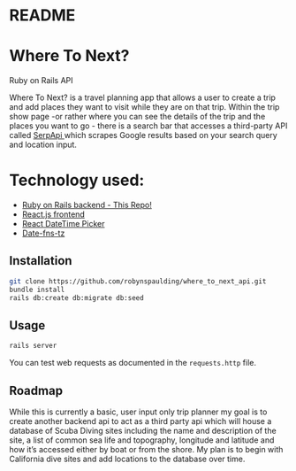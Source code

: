 # README

# Where To Next? 
Ruby on Rails API

Where To Next? is a travel planning app that allows a user to create a trip and add places they want to visit while they are on that trip. Within the trip show page -or rather where you can see the details of the trip and the places you want to go - there is a search bar that accesses a third-party API called <a href="https://serpapi.com/"> SerpApi </a> which scrapes Google results based on your search query and location input. 

# Technology used:
- <a href="https://github.com/robynspaulding/where_to_next_api">Ruby on Rails backend - This Repo!</a>
- <a href="https://github.com/robynspaulding/where_to_next_react_frontend">React.js frontend</a>
- <a href="https://www.npmjs.com/package/react-datetime-picker">React DateTime Picker</a>
- <a href="https://github.com/marnusw/date-fns-tz">Date-fns-tz</a>



## Installation

```bash
git clone https://github.com/robynspaulding/where_to_next_api.git
bundle install
rails db:create db:migrate db:seed
```

## Usage

```bash
rails server
```

You can test web requests as documented in the `requests.http` file.

## Roadmap

While this is currently a basic, user input only trip planner my goal is to create another backend api to act as a third party api which will house a database of Scuba Diving sites including the name and description of the site, a list of common sea life and topography, longitude and latitude and how it’s accessed either by boat or from the shore. My plan is to begin with California dive sites and add locations to the database over time.

